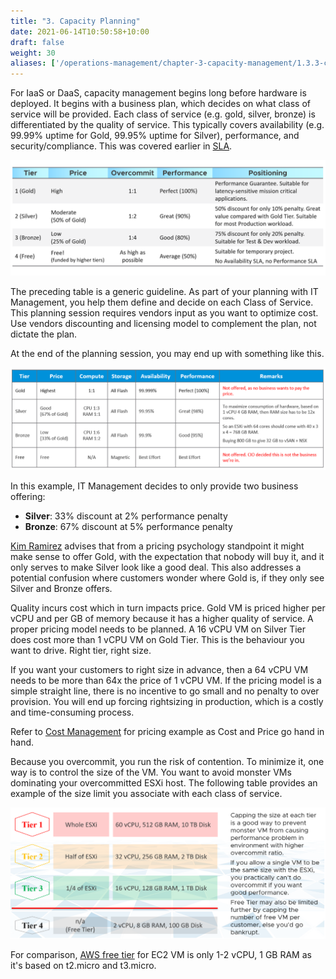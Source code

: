```yaml
---
title: "3. Capacity Planning"
date: 2021-06-14T10:50:58+10:00
draft: false
weight: 30
aliases: ['/operations-management/chapter-3-capacity-management/1.3.3-capacity-planning']
---
```


For IaaS or DaaS, capacity management begins long before hardware is deployed. It begins with a business plan, which decides on what class of service will be provided. Each class of service (e.g. gold, silver, bronze) is differentiated by the quality of service. This typically covers availability (e.g. 99.99% uptime for Gold, 99.95% uptime for Silver), performance, and security/compliance. This was covered earlier in [SLA](/operations-management/chapter-1-overview/1.1.7-service-level-agreement/).

![Capacity tiers](1.3.3-fig-1.png)

The preceding table is a generic guideline. As part of your planning with IT Management, you help them define and decide on each Class of Service. This planning session requires vendors input as you want to optimize cost. Use vendors discounting and licensing model to complement the plan, not dictate the plan.

At the end of the planning session, you may end up with something like this.

![capacity tier examples](1.3.3-fig-2.png)

In this example, IT Management decides to only provide two business offering:

- **Silver**: 33% discount at 2% performance penalty
- **Bronze**: 67% discount at 5% performance penalty

[Kim Ramirez](https://www.linkedin.com/in/kimkiser1/) advises that from a pricing psychology standpoint it might make sense to offer Gold, with the expectation that nobody will buy it, and it only serves to make Silver look like a good deal. This also addresses a potential confusion where customers wonder where Gold is, if they only see Silver and Bronze offers.

Quality incurs cost which in turn impacts price. Gold VM is priced higher per vCPU and per GB of memory because it has a higher quality of service. A proper pricing model needs to be planned. A 16 vCPU VM on Silver Tier does cost more than 1 vCPU VM on Gold Tier. This is the behaviour you want to drive. Right tier, right size.

If you want your customers to right size in advance, then a 64 vCPU VM needs to be more than 64x the price of 1 vCPU VM. If the pricing model is a simple straight line, there is no incentive to go small and no penalty to over provision. You will end up forcing rightsizing in production, which is a costly and time-consuming process.

Refer to [Cost Management](/operations-management/chapter-5-cost-management/) for pricing example as Cost and Price go hand in hand.

Because you overcommit, you run the risk of contention. To minimize it, one way is to control the size of the VM. You want to avoid monster VMs dominating your overcommitted ESXi host. The following table provides an example of the size limit you associate with each class of service.

![Tiering breakdown](1.3.3-fig-3.png)

For comparison, [AWS free tier](https://aws.amazon.com/free/) for EC2 VM is only 1-2 vCPU, 1 GB RAM as it's based on t2.micro and t3.micro.
